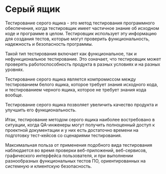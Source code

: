 # Серый ящик

Тестирование серого ящика - это метод тестирования программного обеспечения, когда тестировщик имеет частичное знание об исходном коде и программе в целом. Тестировщик использует эту информацию для создания тестов, которые могут проверить функциональность, надежность и безопасность программы.

Такой тип тестирования включает как функциональное, так и нефункциональное тестирование. Это означает, что тестировщик может проверять работоспособность продукта в разных условиях и на разных уровнях.

Тестирование серого ящика является компромиссом между тестированием белого ящика, которое требует знания исходного кода, и тестированием черного ящика, которое не требует знания кода вообще.

Тестирование серого ящика позволяет увеличить качество продукта и улучшить его функциональность.

Итак, тестирование методом серого ящика наиболее востребовано в ситуации, когда QA-инженеры могут получить полноценный доступ к проектной документации и у них есть достаточно времени на подготовку тест-кейсов со сценариями тестирования.

Максимальная польза от применения подобного вида тестирования наблюдается во время проверки веб-приложений, веб-сервисов, графического интерфейса пользователя, и при выполнении разнообразных функциональных тестов ПО, ориентированных на системную и клиентскую безопасность.
